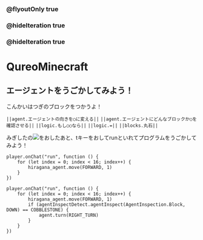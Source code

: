 ### @flyoutOnly true
### @hideIteration true
### @hideIteration true
# QureoMinecraft

## エージェントをうごかしてみよう！

こんかいはつぎのブロックをつかうよ！

``||agent.エージェントの向きを○に変える||``
``||agent.エージェントにどんなブロックか○を確認させる||``
``||logic.もし○○なら||``
``||logic.=||``
``||blocks.丸石||``

みぎしたの![](https://raw.githubusercontent.com/camp-minecraft/TechkidsCampTutorial/master/images/playbutton.png)をおしたあと、tキーをおしてrunといれてプログラムをうごかしてみよう！

```template
player.onChat("run", function () {
    for (let index = 0; index < 16; index++) {
        hiragana_agent.move(FORWARD, 1)
    }
})

```
```ghost
player.onChat("run", function () {
    for (let index = 0; index < 16; index++) {
        hiragana_agent.move(FORWARD, 1)
        if (agentInspectDetect.agentInspect(AgentInspection.Block, DOWN) == COBBLESTONE) {
            agent.turn(RIGHT_TURN)
        }
    }
})

```